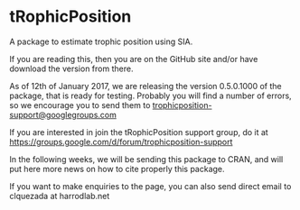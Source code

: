 # tRophicPosition
A package to estimate trophic position using SIA.

If you are reading this, then you are on the GitHub site and/or have download the version from there. 

As of 12th of January 2017, we are releasing the version 0.5.0.1000 of the package, that is ready for testing. Probably you will find a number of errors, so we encourage you to send them to trophicposition-support@googlegroups.com

If you are interested in join the tRophicPosition support group, do it at https://groups.google.com/d/forum/trophicposition-support

In the following weeks, we will be sending this package to CRAN, and will put here more news on how to cite properly this package.

If you want to make enquiries to the page, you can also send direct email to clquezada at harrodlab.net
